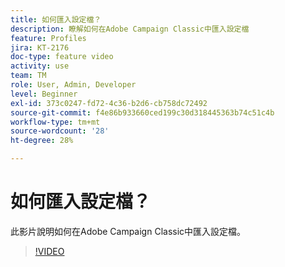 ```yaml
---
title: 如何匯入設定檔？
description: 瞭解如何在Adobe Campaign Classic中匯入設定檔
feature: Profiles
jira: KT-2176
doc-type: feature video
activity: use
team: TM
role: User, Admin, Developer
level: Beginner
exl-id: 373c0247-fd72-4c36-b2d6-cb758dc72492
source-git-commit: f4e86b933660ced199c30d318445363b74c51c4b
workflow-type: tm+mt
source-wordcount: '28'
ht-degree: 28%

---
```


# 如何匯入設定檔？

此影片說明如何在Adobe Campaign Classic中匯入設定檔。

>[!VIDEO](https://video.tv.adobe.com/v/25608?quality=12&learn=on)
